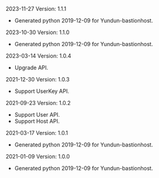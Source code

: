 2023-11-27 Version: 1.1.1
- Generated python 2019-12-09 for Yundun-bastionhost.

2023-10-30 Version: 1.1.0
- Generated python 2019-12-09 for Yundun-bastionhost.

2023-03-14 Version: 1.0.4
- Upgrade API.

2021-12-30 Version: 1.0.3
- Support UserKey API.

2021-09-23 Version: 1.0.2
- Support User API.
- Support Host API.

2021-03-17 Version: 1.0.1
- Generated python 2019-12-09 for Yundun-bastionhost.

2021-01-09 Version: 1.0.0
- Generated python 2019-12-09 for Yundun-bastionhost.

